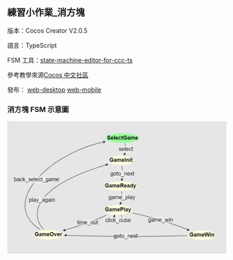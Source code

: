 ## 練習小作業_消方塊

版本：Cocos Creator V2.0.5

語言：TypeScript

FSM 工具：[state-machine-editor-for-ccc-ts](https://github.com/linhaiwei123/state-machine-editor-for-ccc-ts.git)

參考教學來源[Cocos 中文社區](https://forum.cocos.com/t/cocos-creator-typescript/46515)

發布：
[web-desktop](https://az198071123.nctu.me/homework_cube/build/web-desktop)
[web-mobile](https://az198071123.nctu.me/homework_cube/build/web-mobile)

### 消方塊 FSM 示意圖
![image](https://github.com/az198071123/test_CocosCreator_Cube/blob/master/CubeGameFSM.PNG)
